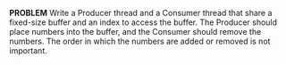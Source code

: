 **PROBLEM** Write a Producer thread and a Consumer thread that share a fixed-size buffer and an index to access the 
buffer. The Producer should place numbers into the buffer, and the Consumer should remove the numbers. The order in 
which the numbers are added or removed is not important.